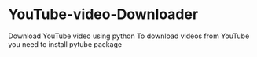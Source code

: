 # YouTube-video-Downloader
Download YouTube video using python 
To download videos from YouTube you need to install pytube package
